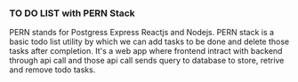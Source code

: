 ### TO DO LIST with PERN Stack 
PERN stands for Postgress Express Reactjs and Nodejs. PERN stack is a basic todo list utility by which we can add tasks to be done and delete those tasks after completion. It's a web app where frontend intract with backend through api call and those api call sends query to database to store, retrive and remove todo tasks.
